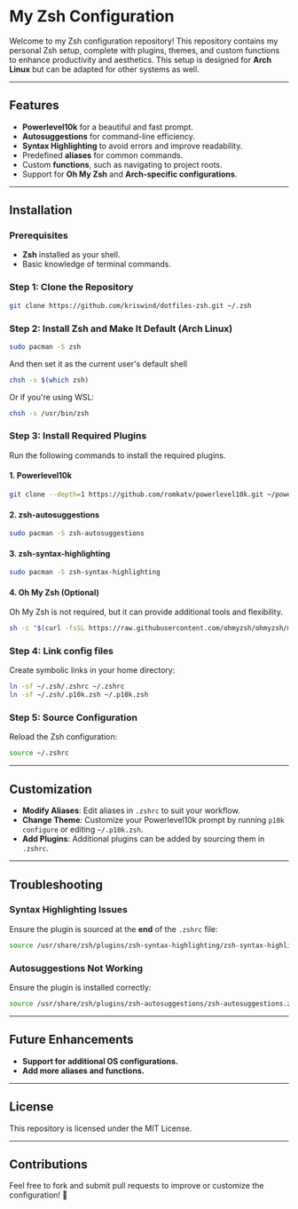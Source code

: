 # My Zsh Configuration

Welcome to my Zsh configuration repository! This repository contains my personal Zsh setup, complete with plugins, themes, and custom functions to enhance productivity and aesthetics. This setup is designed for **Arch Linux** but can be adapted for other systems as well.

---

## Features
- **Powerlevel10k** for a beautiful and fast prompt.
- **Autosuggestions** for command-line efficiency.
- **Syntax Highlighting** to avoid errors and improve readability.
- Predefined **aliases** for common commands.
- Custom **functions**, such as navigating to project roots.
- Support for **Oh My Zsh** and **Arch-specific configurations**.

---

## Installation

### Prerequisites
- **Zsh** installed as your shell.
- Basic knowledge of terminal commands.

### Step 1: Clone the Repository
```bash
git clone https://github.com/kriswind/dotfiles-zsh.git ~/.zsh
```

### Step 2: Install Zsh and Make It Default (Arch Linux)
```bash
sudo pacman -S zsh
```
And then set it as the current user's default shell
```bash
chsh -s $(which zsh)
```
Or if you're using WSL:
```bash
chsh -s /usr/bin/zsh
```

### Step 3: Install Required Plugins
Run the following commands to install the required plugins.

#### 1. **Powerlevel10k**
```bash
git clone --depth=1 https://github.com/romkatv/powerlevel10k.git ~/powerlevel10k
```

#### 2. **zsh-autosuggestions**
```bash
sudo pacman -S zsh-autosuggestions
```

#### 3. **zsh-syntax-highlighting**
```bash
sudo pacman -S zsh-syntax-highlighting
```

#### 4. **Oh My Zsh** (Optional)
Oh My Zsh is not required, but it can provide additional tools and flexibility.
```bash
sh -c "$(curl -fsSL https://raw.githubusercontent.com/ohmyzsh/ohmyzsh/master/tools/install.sh)"
```

### Step 4: Link config files
Create symbolic links in your home directory:
```bash
ln -sf ~/.zsh/.zshrc ~/.zshrc
ln -sf ~/.zsh/.p10k.zsh ~/.p10k.zsh
```

### Step 5: Source Configuration
Reload the Zsh configuration:
```bash
source ~/.zshrc
```

---

## Customization

- **Modify Aliases**: Edit aliases in `.zshrc` to suit your workflow.
- **Change Theme**: Customize your Powerlevel10k prompt by running `p10k configure` or editing `~/.p10k.zsh`.
- **Add Plugins**: Additional plugins can be added by sourcing them in `.zshrc`.

---

## Troubleshooting

### Syntax Highlighting Issues
Ensure the plugin is sourced at the **end** of the `.zshrc` file:
```bash
source /usr/share/zsh/plugins/zsh-syntax-highlighting/zsh-syntax-highlighting.zsh
```

### Autosuggestions Not Working
Ensure the plugin is installed correctly:
```bash
source /usr/share/zsh/plugins/zsh-autosuggestions/zsh-autosuggestions.zsh
```

---

## Future Enhancements
- **Support for additional OS configurations.**
- **Add more aliases and functions.**

---

## License
This repository is licensed under the MIT License.

---

## Contributions
Feel free to fork and submit pull requests to improve or customize the configuration! 🎉
